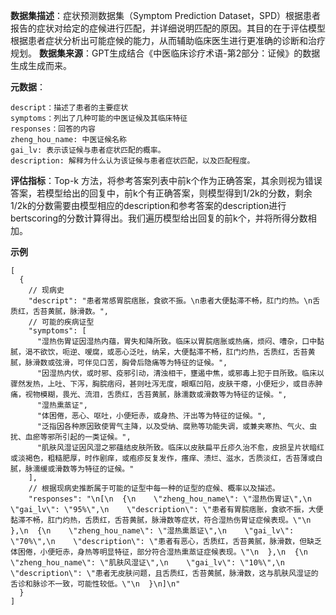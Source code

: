 **数据集描述**：症状预测数据集（Symptom Prediction Dataset，SPD）根据患者报告的症状对给定的症候进行匹配，并详细说明匹配的原因。其目的在于评估模型根据患者症状分析出可能症候的能力，从而辅助临床医生进行更准确的诊断和治疗规划。
**数据集来源**：GPT生成结合《中医临床诊疗术语-第2部分：证候》的数据生成生成而来。

**元数据**：

```
descript：描述了患者的主要症状
symptoms：列出了几种可能的中医证候及其临床特征
responses：回答的内容
zheng_hou_name: 中医证候名称
gai_lv: 表示该证候与患者症状匹配的概率。
description: 解释为什么认为该证候与患者症状匹配，以及匹配程度。
```

**评估指标**：Top-k 方法，将参考答案列表中前k个作为正确答案，其余则视为错误答案，若模型给出的回复中，前k个有正确答案，则模型得到1/2k的分数，剩余1/2k的分数需要由模型相应的description和参考答案的description进行bertscoring的分数计算得出。我们遍历模型给出回复的前k个，并将所得分数相加。

**示例**

```
[
  {
    // 现病史
    "descript": "患者常感胃脘痞胀，食欲不振。\n患者大便黏滞不畅，肛门灼热。\n舌质红，舌苔黄腻，脉滑数。",
    // 可能的疾病证型
    "symptoms": [
      "湿热伤胃证因湿热内蕴，胃失和降所致。临床以胃脘痞胀或热痛，烦闷、嘈杂，口中黏腻，渴不欲饮，呃逆、嗳腐，或恶心泛吐，纳呆，大便黏滞不畅，肛门灼热，舌质红，舌苔黄腻，脉滑数或弦滑，可伴见口苦，胸骨后隐痛等为特征的证候。",
      "因湿热内伏，或时邪、疫邪引动，清浊相干，壅遏中焦，或邪毒上犯于目所致。临床以骤然发热，上吐、下泻，胸脘痞闷，甚则吐泻无度，眼眶凹陷，皮肤干瘪，小便短少，或目赤肿痛，视物模糊，畏光、流泪，舌质红，舌苔黄腻，脉濡数或滑数等为特征的证候。",
      "湿热熏蒸证",
      "体困倦，恶心、呕吐，小便短赤，或身热、汗出等为特征的证候。",
      "泛指因各种原因致使胃气主降，以及受纳、腐熟等功能失调，或兼夹寒热、气火、虫扰、血瘀等邪所引起的一类证候。",
      "肌肤风湿证因风湿之邪蕴结皮肤所致。临床以皮肤扁平丘疹久治不愈，皮损呈片状暗红或淡褐色，粗糙肥厚，时作剧痒，或疱疹反复发作，瘙痒、溃烂、滋水，舌质淡红，舌苔薄或白腻，脉濡缓或滑数等为特征的证候。"
    ],
    // 根据现病史推断属于可能的证型中每一种的证型的症候、概率以及描述。
    "responses": "\n[\n  {\n    \"zheng_hou_name\": \"湿热伤胃证\",\n    \"gai_lv\": \"95%\",\n    \"description\": \"患者有胃脘痞胀，食欲不振，大便黏滞不畅，肛门灼热，舌质红，舌苔黄腻，脉滑数等症状，符合湿热伤胃证症候表现。\"\n  },\n  {\n    \"zheng_hou_name\": \"湿热熏蒸证\",\n    \"gai_lv\": \"70%\",\n    \"description\": \"患者有恶心，舌质红，舌苔黄腻，脉滑数，但缺乏体困倦，小便短赤，身热等明显特征，部分符合湿热熏蒸证症候表现。\"\n  },\n  {\n    \"zheng_hou_name\": \"肌肤风湿证\",\n    \"gai_lv\": \"10%\",\n    \"description\": \"患者无皮肤问题，且舌质红，舌苔黄腻，脉滑数，这与肌肤风湿证的舌诊和脉诊不一致，可能性较低。\"\n  }\n]\n"
  }
]
```

